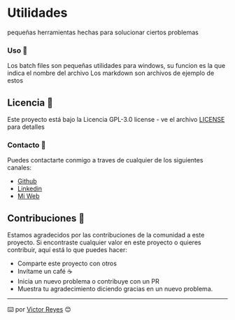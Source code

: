 # Utilidades
pequeñas herramientas hechas para solucionar ciertos problemas

### Uso 🚀
Los batch files son pequeñas utilidades para windows, su funcion es la que indica el nombre del archivo
Los markdown son archivos de ejemplo de estos

## Licencia 📄
Este proyecto está bajo la Licencia GPL-3.0 license - ve el archivo [LICENSE](LICENSE) para detalles

### Contacto 📖
Puedes contactarte conmigo a traves de cualquier de los siguientes canales:
- [Github](https://github.com/tenshi98)
- [Linkedin](https://www.linkedin.com/in/victor-reyes-galvez/)
- [Mi Web](https://web.digitalcreations.cl/)

## Contribuciones 🎁
Estamos agradecidos por las contribuciones de la comunidad a este proyecto. Si encontraste cualquier valor en este proyecto o quieres contribuir, aquí está lo que puedes hacer:

- Comparte este proyecto con otros
- Invítame un café ☕
- Inicia un nuevo problema o contribuye con un PR
- Muestra tu agradecimiento diciendo gracias en un nuevo problema.

---

⌨️ por [Victor Reyes](https://github.com/tenshi98) 😊
